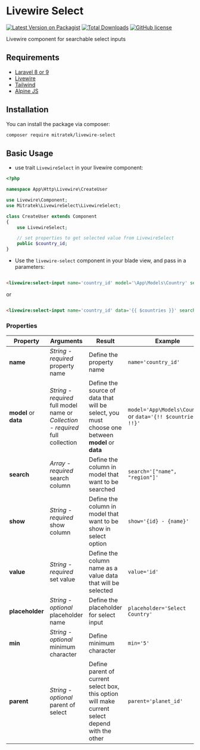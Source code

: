 # Livewire Select

[![Latest Version on Packagist](https://img.shields.io/packagist/v/mitratek/livewire-select.svg?style=for-the-badge)](https://packagist.org/packages/mitratek/livewire-select)
[![Total Downloads](https://img.shields.io/packagist/dt/mitratek/livewire-select.svg?style=for-the-badge)](https://packagist.org/packages/mitratek/livewire-select)
[![GitHub license](https://img.shields.io/github/license/mitratek/livewire-select?style=for-the-badge)](https://github.com/mitratek/livewire-select/blob/master/LICENSE)


Livewire component for searchable select inputs

## Requirements
- [Laravel 8 or 9](https://laravel.com/docs/9.x)
- [Livewire](https://laravel-livewire.com/)
- [Tailwind](https://tailwindcss.com/)
- [Alpine JS](https://github.com/alpinejs/alpine)

## Installation

You can install the package via composer:

```bash
composer require mitratek/livewire-select
```

## Basic Usage

- use trait ```LivewireSelect``` in your livewire component:
```php
<?php

namespace App\Http\Livewire\CreateUser

use Livewire\Component;
use Mitratek\LivewireSelect\LivewireSelect;

class CreateUser extends Component
{
    use LivewireSelect;

    // set properties to get selected value from LivewireSelect
    public $country_id;
}

```

- Use the ```livewire-select``` component in your blade view, and pass in a parameters:
```html

<livewire:select-input name='country_id' model='\App\Models\Country' search='["name", "region"]' show='{id} - {name}' value='id' placeholder='Choose country' />

```

or

```html

<livewire:select-input name='country_id' data='{{ $countries }}' search='["name", "region"]' show='{id} - {name}' value='id' placeholder='Choose country' />

```

### Properties
| Property | Arguments | Result | Example |
|----|----|------------------------------------------------------------------------------------------------------------------------------------------------|----|
|**name**|*String - required* property name| Define the property name                                                                                   | ```name='country_id'```|
|**model** or **data** |*String - required* full model name or *Collection - required* full collection| Define the source of data that will be select, you must choose one between **model** or **data**                                                                               | ```model='App\Models\Country'``` or ```data='{!! $countries !!}'```|
|**search**|*Array - required* search column| Define the column in model that want to be searched                                                                                  | ```search='["name", "region"]'```|
|**show**|*String - required* show column| Define the column in model that want to be show in select option                                                                                  | ```show='{id} - {name}'```|
|**value**|*String - required* set value| Define the column name as a value data that will be selected                                                                                  | ```value='id'```|
|**placeholder**|*String - optional* placeholder name| Define the placeholder for select input                                                                                   | ```placeholder='Select Country'```|
|**min**|*String - optional* minimum character| Define minimum character                                                                                   | ```min='5'```|
|**parent**|*String - optional* parent of select| Define parent of current select box, this option will make current select depend with the other                                                                                   | ```parent='planet_id'```|